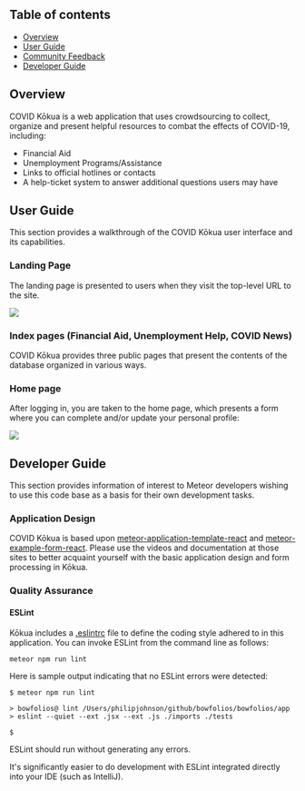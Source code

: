 ## Table of contents

* [Overview](#overview)
* [User Guide](#user-guide)
* [Community Feedback](#community-feedback)
* [Developer Guide](#developer-guide)

## Overview

COVID Kōkua is a web application that uses crowdsourcing to collect, organize and present helpful resources to combat the effects of COVID-19, including:

- Financial Aid
- Unemployment Programs/Assistance
- Links to official hotlines or contacts
- A help-ticket system to answer additional questions users may have

## User Guide

This section provides a walkthrough of the COVID Kōkua user interface and its capabilities.

### Landing Page

The landing page is presented to users when they visit the top-level URL to the site.

![](images/landing-page.png)

### Index pages (Financial Aid, Unemployment Help, COVID News)

COVID Kōkua provides three public pages that present the contents of the database organized in various ways.

### Home page

After logging in, you are taken to the home page, which presents a form where you can complete and/or update your personal profile:

![](images/home-page.png)

## Developer Guide

This section provides information of interest to Meteor developers wishing to use this code base as a basis for their own development tasks.


### Application Design

COVID Kōkua is based upon [meteor-application-template-react](https://ics-software-engineering.github.io/meteor-application-template-react/) and [meteor-example-form-react](https://ics-software-engineering.github.io/meteor-example-form-react/). Please use the videos and documentation at those sites to better acquaint yourself with the basic application design and form processing in Kōkua.


### Quality Assurance

#### ESLint

Kōkua includes a [.eslintrc](https://github.com/bowfolios/bowfolios/blob/master/app/.eslintrc) file to define the coding style adhered to in this application. You can invoke ESLint from the command line as follows:

```
meteor npm run lint
```

Here is sample output indicating that no ESLint errors were detected:

```
$ meteor npm run lint

> bowfolios@ lint /Users/philipjohnson/github/bowfolios/bowfolios/app
> eslint --quiet --ext .jsx --ext .js ./imports ./tests

$
```

ESLint should run without generating any errors.

It's significantly easier to do development with ESLint integrated directly into your IDE (such as IntelliJ).
